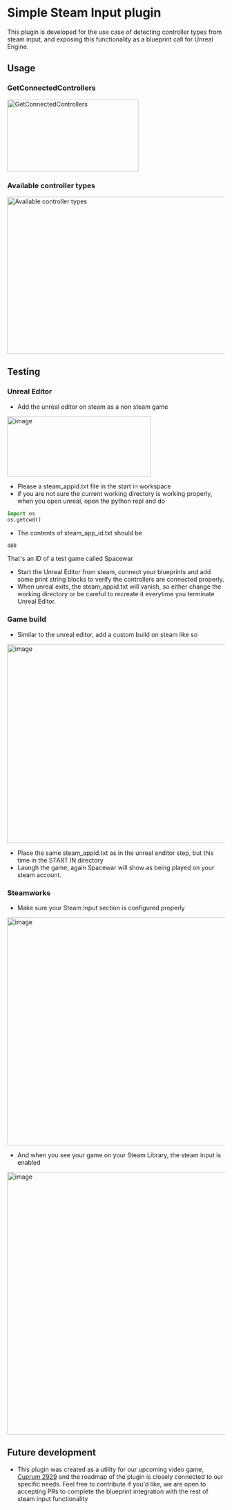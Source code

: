 # Simple Steam Input plugin

This plugin is developed for the use case of detecting controller types from steam input, and exposing this functionality as a blueprint
call for Unreal Engine.

## Usage

### GetConnectedControllers
<img width="304" height="166" alt="GetConnectedControllers" src="https://github.com/user-attachments/assets/c6b8e575-2b88-4c35-b7f1-a1f4f6d287ba" />

### Available controller types
<img width="514" height="363" alt="Available controller types" src="https://github.com/user-attachments/assets/c7052753-a4ff-4f88-a7ce-d0ad861b31e7" />

## Testing

### Unreal Editor

- Add the unreal editor on steam as a non steam game

<img width="332" height="139" alt="image" src="https://github.com/user-attachments/assets/189ad1c3-6f17-4288-9558-b175d4ef22b6" />

- Please a steam_appid.txt file in the start in workspace
- if you are not sure the current working directory is working properly, when you open unreal, open the python repl and do
```python
import os
os.getcwd()
```
- The contents of steam_app_id.txt should be
```
480
```
That's an ID of a test game called Spacewar
- Start the Unreal Editor from steam, connect your blueprints and add some print string blocks to verify the controllers are connected properly.
- When unreal exits, the steam_appid.txt will vanish, so either change the working directory or be careful to recreate it everytime you terminate Unreal Editor.

### Game build
- Similar to the unreal editor, add a custom build on steam like so
<img width="838" height="460" alt="image" src="https://github.com/user-attachments/assets/bdb37c44-3351-435a-902c-393f7a8b74e5" />

- Place the same steam_appid.txt as in the unreal enditor step, but this time in the START IN directory
- Laungh the game, again Spacewar will show as being played on your steam account.

### Steamworks
- Make sure your Steam Input section is configured properly

<img width="1326" height="527" alt="image" src="https://github.com/user-attachments/assets/5ac0a874-6e3a-4e64-8154-94765b468b7c" />

- And when you see your game on your Steam Library, the steam input is enabled

<img width="849" height="607" alt="image" src="https://github.com/user-attachments/assets/580f2957-5242-4774-ac6a-44b8933ac896" />


## Future development

- This plugin was created as a utility for our upcoming video game, [Cuprum 2929](https://store.steampowered.com/app/2660240/CUPRUM2929/) and the roadmap of the plugin is closely connected to our specific needs. Feel free to contribute if you'd like, we are open to accepting PRs to complete the blueprint integration with the rest of steam input functionality
